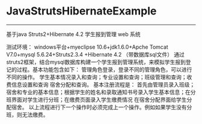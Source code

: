 # JavaStrutsHibernateExample


---

基于java Struts2+Hibernate 4.2 学生报到管理 web 系统

测试环境： windows平台+myeclipse 10.6+jdk1.6.0+Apche Tomcat V7.0+mysql 5.6.24+Struts2.3.4 +Hibernate 4.2 （带数据库sql文件）  通过struts2框架，结合mysql数据库构建一个学生报到管理系统，来模拟学生报到登记的过程。基本功能包含如下： 管理角色登录，登录不同的管理角色，可以进行不同的操作。 学生基本情况录入和查询；专业设置和查询；班级管理和查询；收费信息设置和查询 宿舍分配和查询。  基本注册流程是： 首先由管理员录入班级；宿舍和专业的基本信息；根据学生的姓名和录取通知书号录入学生基本信息；在分班界面对学生进行分班；在缴费页面录入学生缴费情况 在宿舍分配界面给学生分配宿舍。  以上流程进行下一个操作时必须完成上一个操作。例如如果学生没有分班，则无法缴费。
